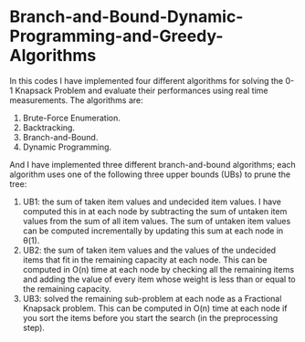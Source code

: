 # Branch-and-Bound-Dynamic-Programming-and-Greedy-Algorithms
In this codes I have implemented four different algorithms for solving the 0-1 Knapsack Problem and evaluate their performances using real time measurements. The algorithms are: 
1. Brute-Force Enumeration. 
2. Backtracking. 
3. Branch-and-Bound.    
4. Dynamic Programming. 

And I have implemented three different branch-and-bound algorithms; each algorithm uses one of the following three upper bounds (UBs) to prune the tree:   
1. UB1: the sum of taken item values and undecided item values. I have computed this in at each node by subtracting the sum of untaken item values from the sum of all item values. The sum of untaken item values can be computed incrementally by updating this sum at each node in θ(1).   
2. UB2: the sum of taken item values and the values of the undecided items that fit in the remaining capacity at each node. This can be computed in O(n) time at each node by checking all the remaining items and adding the value of every item whose weight is less than or equal to the remaining capacity.   
3. UB3: solved the remaining sub-problem at each node as a Fractional Knapsack problem. This can be computed in O(n) time at each node if you sort the items before you start the search (in the preprocessing step).
